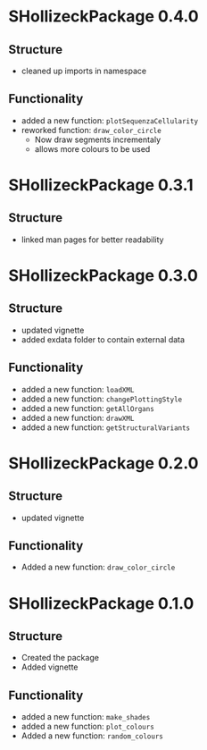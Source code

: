 # SHollizeckPackage 0.4.0

## Structure
* cleaned up imports in namespace

## Functionality
* added a new function: `plotSequenzaCellularity`
* reworked function: `draw_color_circle`
  - Now draw segments incrementaly
  - allows more colours to be used

# SHollizeckPackage 0.3.1

## Structure
* linked man pages for better readability

# SHollizeckPackage 0.3.0

## Structure
* updated vignette
* added exdata folder to contain external data

## Functionality
* added a new function: `loadXML`
* added a new function: `changePlottingStyle`
* added a new function: `getAllOrgans`
* added a new function: `drawXML`
* added a new function: `getStructuralVariants`

# SHollizeckPackage 0.2.0

## Structure
* updated vignette

## Functionality
* Added a new function: `draw_color_circle`

# SHollizeckPackage 0.1.0

## Structure
* Created the package
* Added vignette

## Functionality
* added a new function: `make_shades`
* added a new function: `plot_colours`
* Added a new function: `random_colours`

